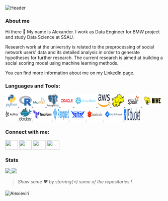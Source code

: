 <!-- ### Hi there 👋 -->
<!--
![Header](https://github.com/Alexieviri/Alexieviri/blob/main/assets/header.gif?raw=true)
-->
![Header](https://github.com/Alexieviri/Alexieviri/blob/main/assets/header_v3.gif?raw=true)

### About me

Hi there 👋 My name is Alexander. I work as Data Engineer for BMW project and study Data Science at SSAU. 

Research work at the university is related to the preprocessing of social network users' data and its detailed analysis in order to generate hypotheses for further research. The current research is aimed at building a social scoring model using machine learning methods.

You can find more information about me on my [LinkedIn](https://www.linkedin.com/in/alexstadnikov/) page.
<!--
### Languages and Tools
![Python](https://img.shields.io/badge/-Python-000000?style=flat&logo=Python&logoColor=yellow&color=white)
![R](https://img.shields.io/badge/-R-000000?style=flat&logo=R&logoColor=blue&color=white)
![SQL](https://img.shields.io/badge/-SQL-000000?style=flat&logo=SQLite&logoColor=pink&color=white)
![AWS](https://img.shields.io/badge/-Amazon_AWS-000000?style=flat&logo=amazon-aws&logoColor=orange&color=white)
![Hadoop](https://img.shields.io/badge/-Hadoop-000000?style=flat&logo=ApacheHadoop&logoColor=yellow&color=white)
![Spark](https://img.shields.io/badge/-Spark-000000?style=flat&logo=Apachespark&logoColor=red&color=white)
![Kafka](https://img.shields.io/badge/-Kafka-000000?style=flat&logo=ApacheKafka&logoColor=red&color=white)
![Docker](https://img.shields.io/badge/-Docker-000000?style=flat&logo=Docker&logoColor=blue&color=white)
![Terraform](https://img.shields.io/badge/-Terraform-000000?style=flat&logo=Terraform&logoColor=yellow&color=white)
![Hive](https://img.shields.io/badge/-Hive-000000?style=flat&logo=Hive&logoColor=purple&color=white)
![Snowflake](https://img.shields.io/badge/-Snowflake-000000?style=flat&logo=Snowflake&logoColor=blue&color=white)
-->
<h3 align="left">Languages and Tools:</h3>
<p align="left">
  <a href="https://www.python.org/" target="_blank"> <img src="https://raw.githubusercontent.com/Alexieviri/Alexieviri/b220a242d79fcbbc5cda62639547260799156627/icons/python-original-wordmark.svg" alt="python" width="40" height="40" /> </a>
  <a href="https://www.r-project.org/" target="_blank"> <img src="https://raw.githubusercontent.com/Alexieviri/Alexieviri/b220a242d79fcbbc5cda62639547260799156627/icons/r-original.svg" alt="R" width="40" height="40" /> </a>
  <a href="https://www.mysql.com/" target="_blank"> <img src="https://raw.githubusercontent.com/Alexieviri/Alexieviri/b220a242d79fcbbc5cda62639547260799156627/icons/mysql-original-wordmark.svg" alt="MySQL" width="40" height="40" /> </a>
  <a href="https://www.postgresql.org/" target="_blank"> <img src="https://raw.githubusercontent.com/Alexieviri/Alexieviri/b220a242d79fcbbc5cda62639547260799156627/icons/postgresql-original-wordmark.svg" alt="PostgresSQL" width="40" height="40" /> </a>
  <a href="https://www.oracle.com/index.html" target="_blank"> <img src="https://raw.githubusercontent.com/Alexieviri/Alexieviri/b220a242d79fcbbc5cda62639547260799156627/icons/oracle-ar21.svg" alt="Oracle" width="40" height="40" /> </a>
  <a href="https://www.snowflake.com/" target="_blank"> <img src="https://raw.githubusercontent.com/Alexieviri/Alexieviri/b220a242d79fcbbc5cda62639547260799156627/icons/snowflake-ar21.svg" alt="Snowflake" width="70" height="40" /> </a>
  <a href="https://aws.amazon.com/" target="_blank"> <img src="https://raw.githubusercontent.com/Alexieviri/Alexieviri/b220a242d79fcbbc5cda62639547260799156627/icons/aws.svg" alt="AWS" width="40" height="40" /> </a>
  <a href="https://hadoop.apache.org/" target="_blank"> <img src="https://raw.githubusercontent.com/Alexieviri/Alexieviri/b220a242d79fcbbc5cda62639547260799156627/icons/hadoop.svg" alt="Hadoop" width="40" height="40" /> </a>
  <a href="https://spark.apache.org/" target="_blank"> <img src="https://raw.githubusercontent.com/Alexieviri/Alexieviri/b220a242d79fcbbc5cda62639547260799156627/icons/apache_spark-ar21.svg" alt="Spark" width="50" height="40" /> </a>
  <a href="https://hive.apache.org/" target="_blank"> <img src="https://raw.githubusercontent.com/Alexieviri/Alexieviri/b220a242d79fcbbc5cda62639547260799156627/icons/apache_hive-ar21.svg" alt="Hive" width="65" height="40" /> </a>
  <a href="https://kafka.apache.org/ target="_blank"> <img src="https://raw.githubusercontent.com/Alexieviri/Alexieviri/b220a242d79fcbbc5cda62639547260799156627/icons/apachekafka-original-wordmark.svg" alt="Kafka" width="40" height="40" /> </a>
  <a href="https://www.docker.com/" target="_blank"> <img src="https://raw.githubusercontent.com/Alexieviri/Alexieviri/b220a242d79fcbbc5cda62639547260799156627/icons/docker-official.svg" alt="Docker" width="40" height="40" /> </a>
  <a href="https://www.terraform.io/" target="_blank"> <img src="https://raw.githubusercontent.com/Alexieviri/Alexieviri/b220a242d79fcbbc5cda62639547260799156627/icons/terraformio-ar21.svg" alt="Terraform" width="60" height="40" /> </a>
  <a href="https://parquet.apache.org/" target="_blank"> <img src="https://raw.githubusercontent.com/Alexieviri/Alexieviri/2fee6cdad40def74ffb68298df4b88394ada2ec9/icons/Apache_Parquet_logo.svg" alt="Parquet" width="50" height="40" /> </a>
  <a href="https://avro.apache.org/" target="_blank"> <img src="https://raw.githubusercontent.com/Alexieviri/Alexieviri/2fee6cdad40def74ffb68298df4b88394ada2ec9/icons/apache_avro-ar21.svg" alt="Avro" width="50" height="40" /> </a>
  <a href="https://databricks.com/" target="_blank"> <img src="https://raw.githubusercontent.com/Alexieviri/Alexieviri/2fee6cdad40def74ffb68298df4b88394ada2ec9/icons/databricks-ar21.svg" alt="Databricks" width="50" height="40" /> </a>
  <a href="https://www.atlassian.com/ru/software/jira" target="_blank"> <img src="https://raw.githubusercontent.com/Alexieviri/Alexieviri/2fee6cdad40def74ffb68298df4b88394ada2ec9/icons/atlassian_jira-ar21.svg" alt="Jira" width="60" height="40" /> </a>
  <a href="https://bitbucket.org/" target="_blank"> <img src="https://raw.githubusercontent.com/Alexieviri/Alexieviri/2fee6cdad40def74ffb68298df4b88394ada2ec9/icons/bitbucket-official.svg" alt="Bitbucket" width="50" height="40" /> </a>
</p>


<h3 align="left">Connect with me:</h3>
<p align="left">
<a href="https://t.me/Alexieviri" target="blank"><img align="center" src="https://cdn.jsdelivr.net/npm/simple-icons@3.0.1/icons/telegram.svg" alt="" height="30" width="40" /></a>
<a href="https://www.linkedin.com/in/alexstadnikov/" target="blank"><img align="center" src="https://cdn.jsdelivr.net/npm/simple-icons@3.0.1/icons/linkedin.svg" alt="" height="30" width="40" /></a>
<a href="https://wa.me/79992277252?text=%D0%9F%D1%80%D0%B8%D0%B2%D0%B5%D1%82!%20%F0%9F%91%8B%20" target="blank"><img align="center" src="https://cdn.jsdelivr.net/npm/simple-icons@3.0.1/icons/whatsapp.svg" alt="" height="30" width="40" /></a>
<a href="st054825@student.spbu.ru" target="blank"><img align="center" src="https://cdn.jsdelivr.net/npm/simple-icons@3.0.1/icons/gmail.svg" alt="" height="30" width="40" /></a>
</p>

### Stats

<a href="https://github.com/Alexieviri">
  <img height="137px" src="https://github-readme-stats.vercel.app/api?username=Alexieviri&hide_title=true&hide_border=true&show_icons=true&include_all_commits=true&count_private=true&line_height=21&theme=algolia" />
  <img height="137px" src="https://github-readme-streak-stats.herokuapp.com?user=Alexieviri&theme=algolia&date_format=M%20j%5B%2C%20Y%5D" />
</a>

<br />

> *Show some ❤️ by starring(⭐) some of the repositories !*

<p align="left"> <img src="https://komarev.com/ghpvc/?username=alexieviri&label=Views&color=blue&style=for-the-badge" alt="Alexieviri" /> </p>

<!-- ![Anurag's GitHub stats](https://github-readme-stats.vercel.app/api?username=alexieviri&hide=issues,prs&show_icons=true&theme=radical)
-->
<!--
**Alexieviri/Alexieviri** is a ✨ _special_ ✨ repository because its `README.md` (this file) appears on your GitHub profile.

Here are some ideas to get you started:

- 🔭 I’m currently working on ...
- 🌱 I’m currently learning ...
- 👯 I’m looking to collaborate on ...
- 🤔 I’m looking for help with ...
- 💬 Ask me about ...
- 📫 How to reach me: ...
- 😄 Pronouns: ...
- ⚡ Fun fact: ...
-->
